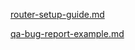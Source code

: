 [router-setup-guide.md](https://github.com/user-attachments/files/20802426/router-setup-guide.md)

[qa-bug-report-example.md](https://github.com/user-attachments/files/20802425/qa-bug-report-example.md)
